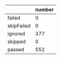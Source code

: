 |  | number |
|----| ---- |
| failed | 0|
| skipFailed | 0|
| ignored | 377|
| skipped | 0|
| passed | 552|
